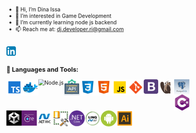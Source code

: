 - 👋 Hi, I’m Dina Issa
- 👀 I’m interested in Game Development
- 🌱 I’m currently learning node js backend
- 📫 Reach me at: dj.developer.ri@gmail.com

<br>
<a href="https://www.linkedin.com/in/dina-issa-0368a414b" target="_blank">
  <img src="./Images/LinkedIn.png" alt="Dina's LinkedIn" width="25px">
</a>
<br>

### 🔨 Languages and Tools:   

<img align="left" alt="TypeScript" height ="42px" src="./Images/typescript.svg">
<img align="left" alt="Docker" height ="42px" src="./Images/docker.svg">
<img align="left" alt="Node.js" height ="42px" src="https://raw.githubusercontent.com/rahul-jha98/github_readme_icons/main/language_and_tools/square/node/node.svg">
<img align="left" alt="REST APIs" height ="42px" src="./Images/api.svg">
<img align="left" alt="CSS3" height ="42px" src="./Images/css.svg">
<img align="left" alt="HTML5" height ="42px" src="./Images/html.svg">
<img align="left" alt="JavaScript" height ="42px"  src="./Images/javascript.svg">
<img align="left" src="./Images/git.svg" alt="git" height='42px'/>
<img align="left" src="./Images/bootstrap.png" alt="bootstrap" height='38px'/>
<img align="left" src="./Images/DBeaver.png" alt="DBeaver" height='42px'/>
<img align="left" src="./Images/postgreSQL.png" alt="postgreSQL" height='40px'/>
<img align="left" src="./Images/csharp.png" alt="csharp" height='42px'/>
<img align="left" src="./Images/unity3d.png" alt="unity3d" height='40px'/>
<img align="left" src="./Images/EF-Core.png" alt="EF-Core" height='40px'/>
<img align="left" src="./Images/mvc.jpg" alt="mvc" height='42px'/>
<img align="left" src="./Images/ssms.png" alt="SQLServerManagementStudio" height='42px'/>
<img align="left" src="./Images/netcore.png" alt="netcore" height='42px'/>
<img align="left" src="./Images/LINQ.jpg" alt="LINQ" height='42px'/>
<img align="left" src="./Images/android.png" alt="android" height='42px'/>
<img align="left" src="./Images/Illustrator.png" alt="Illustrator" height='42px'/>




<br>
<br>

<!---
dinaJamal/dinaJamal is a ✨ special ✨ repository because its `README.md` (this file) appears on your GitHub profile.
You can click the Preview link to take a look at your changes.
--->
